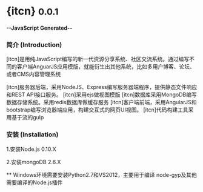 {itcn} <small>0.0.1</small>
=========================================
**--JavaScript Generated--**

###

### 简介 (Introduction)

[itcn]是用纯JavaScript编写的新一代资源分享系统、社区交流系统。通过编写不同的客户端AnguarJS应用模版，就能衍生出其他系统，比如多用户博客、论坛、或者CMS内容管理系统

[itcn]服务器后端，采用NodeJS、Express编写服务器端程序，提供静态文件响应和REST API接口服务。
[itcn]采用ejs做视图模版
[itcn]数据库采用MongoDB编写数据存储系统。采用redis数据库做缓存服务
[itcn]客户端前端，采用AngularJS和bootstrap编写浏览器端应用，构建交互式的网页UI视图。
[itcn]代码构建工具采用基于流的gulp

### 安装 (Installation)

1.安装Node.js 0.10.X

2.安装mongoDB 2.6.X

** Windows环境需要安装Python2.7和VS2012，主要用于编译 node-gyp及其他需要编译的Node.js插件


